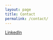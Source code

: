 ```yaml
---
layout: page
title: Contact
permalink: /contact/
---
```


[LinkedIn](https://www.linkedin.com/in/max-glassie/)
